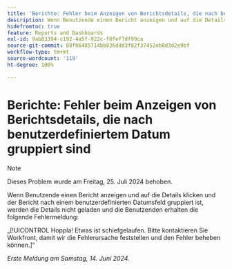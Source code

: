 ```yaml
---
title: 'Berichte: Fehler beim Anzeigen von Berichtsdetails, die nach benutzerdefiniertem Datum gruppiert sind'
description: Wenn Benutzende einen Bericht anzeigen und auf die Details klicken und der Bericht nach einem benutzerdefinierten Datumsfeld gruppiert ist, werden die Details nicht geladen und die Benutzenden erhalten eine Fehlermeldung.
hidefromtoc: true
feature: Reports and Dashboards
exl-id: 9ab83394-c192-4a5f-922c-f0fef7df99ca
source-git-commit: 88f86485714bb836ddd3f82f37452eb8d3d2e9bf
workflow-type: tm+mt
source-wordcount: '119'
ht-degree: 100%

---
```


# Berichte: Fehler beim Anzeigen von Berichtsdetails, die nach benutzerdefiniertem Datum gruppiert sind

>[!NOTE]
>
>Dieses Problem wurde am Freitag, 25. Juli 2024 behoben.

Wenn Benutzende einen Bericht anzeigen und auf die Details klicken und der Bericht nach einem benutzerdefinierten Datumsfeld gruppiert ist, werden die Details nicht geladen und die Benutzenden erhalten die folgende Fehlermeldung:

„[!UICONTROL Hoppla! Etwas ist schiefgelaufen. Bitte kontaktieren Sie Workfront, damit wir die Fehlerursache feststellen und den Fehler beheben können.]“

_Erste Meldung am Samstag, 14. Juni 2024._
